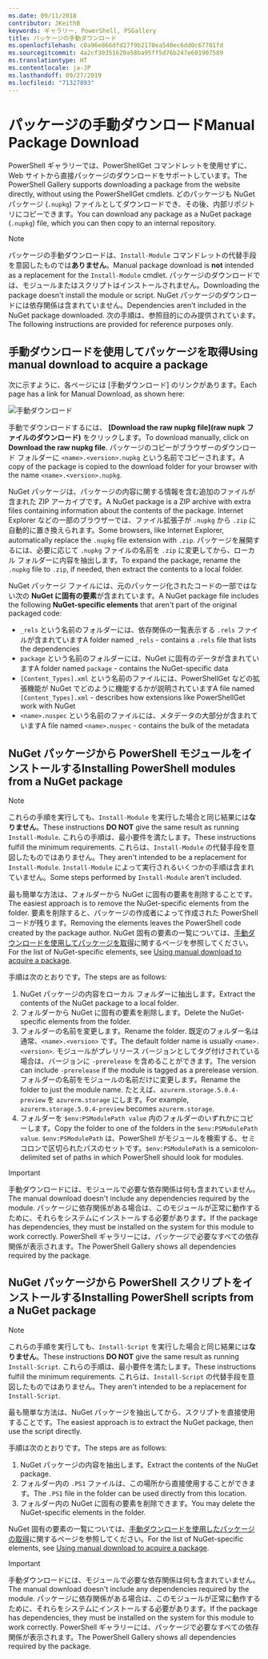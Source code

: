 ```yaml
---
ms.date: 09/11/2018
contributor: JKeithB
keywords: ギャラリー, PowerShell, PSGallery
title: パッケージの手動ダウンロード
ms.openlocfilehash: c0a96e866dfd27f9b2170ea540ec6dd0c67701fd
ms.sourcegitcommit: 4a2cf30351620a58ba95ff5d76b247e601907589
ms.translationtype: HT
ms.contentlocale: ja-JP
ms.lasthandoff: 09/27/2019
ms.locfileid: "71327893"
---
```

# <a name="manual-package-download"></a><span data-ttu-id="d809a-103">パッケージの手動ダウンロード</span><span class="sxs-lookup"><span data-stu-id="d809a-103">Manual Package Download</span></span>

<span data-ttu-id="d809a-104">PowerShell ギャラリーでは、PowerShellGet コマンドレットを使用せずに、Web サイトから直接パッケージのダウンロードをサポートしています。</span><span class="sxs-lookup"><span data-stu-id="d809a-104">The PowerShell Gallery supports downloading a package from the website directly, without using the PowerShellGet cmdlets.</span></span> <span data-ttu-id="d809a-105">どのパッケージも NuGet パッケージ (`.nupkg`) ファイルとしてダウンロードでき、その後、内部リポジトリにコピーできます。</span><span class="sxs-lookup"><span data-stu-id="d809a-105">You can download any package as a NuGet package (`.nupkg`) file, which you can then copy to an internal repository.</span></span>

> [!NOTE]
> <span data-ttu-id="d809a-106">パッケージの手動ダウンロードは、`Install-Module` コマンドレットの代替手段を意図したものでは**ありません**。</span><span class="sxs-lookup"><span data-stu-id="d809a-106">Manual package download is **not** intended as a replacement for the `Install-Module` cmdlet.</span></span>
> <span data-ttu-id="d809a-107">パッケージのダウンロードでは、モジュールまたはスクリプトはインストールされません。</span><span class="sxs-lookup"><span data-stu-id="d809a-107">Downloading the package doesn't install the module or script.</span></span> <span data-ttu-id="d809a-108">NuGet パッケージのダウンロードには依存関係は含まれていません。</span><span class="sxs-lookup"><span data-stu-id="d809a-108">Dependencies aren't included in the NuGet package downloaded.</span></span> <span data-ttu-id="d809a-109">次の手順は、参照目的にのみ提供されています。</span><span class="sxs-lookup"><span data-stu-id="d809a-109">The following instructions are provided for reference purposes only.</span></span>

## <a name="using-manual-download-to-acquire-a-package"></a><span data-ttu-id="d809a-110">手動ダウンロードを使用してパッケージを取得</span><span class="sxs-lookup"><span data-stu-id="d809a-110">Using manual download to acquire a package</span></span>

<span data-ttu-id="d809a-111">次に示すように、各ページには [手動ダウンロード] のリンクがあります。</span><span class="sxs-lookup"><span data-stu-id="d809a-111">Each page has a link for Manual Download, as shown here:</span></span>

![手動ダウンロード](../../Images/packagedisplaypagewithpseditions.png)

<span data-ttu-id="d809a-113">手動でダウンロードするには、 **[Download the raw nupkg file]\(raw nupk ファイルのダウンロード\)** をクリックします。</span><span class="sxs-lookup"><span data-stu-id="d809a-113">To download manually, click on **Download the raw nupkg file**.</span></span> <span data-ttu-id="d809a-114">パッケージのコピーがブラウザーのダウンロード フォルダーに `<name>.<version>.nupkg` という名前でコピーされます。</span><span class="sxs-lookup"><span data-stu-id="d809a-114">A copy of the package is copied to the download folder for your browser with the name `<name>.<version>.nupkg`.</span></span>

<span data-ttu-id="d809a-115">NuGet パッケージは、パッケージの内容に関する情報を含む追加のファイルが含まれた ZIP アーカイブです。</span><span class="sxs-lookup"><span data-stu-id="d809a-115">A NuGet package is a ZIP archive with extra files containing information about the contents of the package.</span></span> <span data-ttu-id="d809a-116">Internet Explorer などの一部のブラウザーでは、ファイル拡張子が `.nupkg` から `.zip` に自動的に置き換えられます。</span><span class="sxs-lookup"><span data-stu-id="d809a-116">Some browsers, like Internet Explorer, automatically replace the `.nupkg` file extension with `.zip`.</span></span> <span data-ttu-id="d809a-117">パッケージを展開するには、必要に応じて `.nupkg` ファイルの名前を `.zip` に変更してから、ローカル フォルダーに内容を抽出します。</span><span class="sxs-lookup"><span data-stu-id="d809a-117">To expand the package, rename the `.nupkg` file to `.zip`, if needed, then extract the contents to a local folder.</span></span>

<span data-ttu-id="d809a-118">NuGet パッケージ ファイルには、元のパッケージ化されたコードの一部ではない次の **NuGet に固有の要素**が含まれています。</span><span class="sxs-lookup"><span data-stu-id="d809a-118">A NuGet package file includes the following **NuGet-specific elements** that aren't part of the original packaged code:</span></span>

- <span data-ttu-id="d809a-119">`_rels` という名前のフォルダーには、依存関係の一覧表示する `.rels` ファイルが含まれています</span><span class="sxs-lookup"><span data-stu-id="d809a-119">A folder named `_rels` - contains a `.rels` file that lists the dependencies</span></span>
- <span data-ttu-id="d809a-120">`package` という名前のフォルダーには、NuGet に固有のデータが含まれています</span><span class="sxs-lookup"><span data-stu-id="d809a-120">A folder named `package` - contains the NuGet-specific data</span></span>
- <span data-ttu-id="d809a-121">`[Content_Types].xml` という名前のファイルには、PowerShellGet などの拡張機能が NuGet でどのように機能するかが説明されています</span><span class="sxs-lookup"><span data-stu-id="d809a-121">A file named `[Content_Types].xml` - describes how extensions like PowerShellGet work with NuGet</span></span>
- <span data-ttu-id="d809a-122">`<name>.nuspec` という名前のファイルには、メタデータの大部分が含まれています</span><span class="sxs-lookup"><span data-stu-id="d809a-122">A file named `<name>.nuspec` - contains the bulk of the metadata</span></span>

## <a name="installing-powershell-modules-from-a-nuget-package"></a><span data-ttu-id="d809a-123">NuGet パッケージから PowerShell モジュールをインストールする</span><span class="sxs-lookup"><span data-stu-id="d809a-123">Installing PowerShell modules from a NuGet package</span></span>

> [!NOTE]
> <span data-ttu-id="d809a-124">これらの手順を実行しても、`Install-Module` を実行した場合と同じ結果には**なりません**。</span><span class="sxs-lookup"><span data-stu-id="d809a-124">These instructions **DO NOT** give the same result as running `Install-Module`.</span></span> <span data-ttu-id="d809a-125">これらの手順は、最小要件を満たします。</span><span class="sxs-lookup"><span data-stu-id="d809a-125">These instructions fulfill the minimum requirements.</span></span> <span data-ttu-id="d809a-126">これらは、`Install-Module` の代替手段を意図したものではありません。</span><span class="sxs-lookup"><span data-stu-id="d809a-126">They aren't intended to be a replacement for `Install-Module`.</span></span>
> <span data-ttu-id="d809a-127">`Install-Module` によって実行されるいくつかの手順は含まれていません。</span><span class="sxs-lookup"><span data-stu-id="d809a-127">Some steps performed by `Install-Module` aren't included.</span></span>

<span data-ttu-id="d809a-128">最も簡単な方法は、フォルダーから NuGet に固有の要素を削除することです。</span><span class="sxs-lookup"><span data-stu-id="d809a-128">The easiest approach is to remove the NuGet-specific elements from the folder.</span></span> <span data-ttu-id="d809a-129">要素を削除すると、パッケージの作成者によって作成された PowerShell コードが残ります。</span><span class="sxs-lookup"><span data-stu-id="d809a-129">Removing the elements leaves the PowerShell code created by the package author.</span></span>
<span data-ttu-id="d809a-130">NuGet 固有の要素の一覧については、[手動ダウンロードを使用してパッケージを取得](#using-manual-download-to-acquire-a-package)に関するページを参照してください。</span><span class="sxs-lookup"><span data-stu-id="d809a-130">For the list of NuGet-specific elements, see [Using manual download to acquire a package](#using-manual-download-to-acquire-a-package).</span></span>

<span data-ttu-id="d809a-131">手順は次のとおりです。</span><span class="sxs-lookup"><span data-stu-id="d809a-131">The steps are as follows:</span></span>

1. <span data-ttu-id="d809a-132">NuGet パッケージの内容をローカル フォルダーに抽出します。</span><span class="sxs-lookup"><span data-stu-id="d809a-132">Extract the contents of the NuGet package to a local folder.</span></span>
2. <span data-ttu-id="d809a-133">フォルダーから NuGet に固有の要素を削除します。</span><span class="sxs-lookup"><span data-stu-id="d809a-133">Delete the NuGet-specific elements from the folder.</span></span>
3. <span data-ttu-id="d809a-134">フォルダーの名前を変更します。</span><span class="sxs-lookup"><span data-stu-id="d809a-134">Rename the folder.</span></span> <span data-ttu-id="d809a-135">既定のフォルダー名は通常、`<name>.<version>` です。</span><span class="sxs-lookup"><span data-stu-id="d809a-135">The default folder name is usually `<name>.<version>`.</span></span> <span data-ttu-id="d809a-136">モジュールがプレリリース バージョンとしてタグ付けされている場合は、バージョンに `-prerelease` を含めることができます。</span><span class="sxs-lookup"><span data-stu-id="d809a-136">The version can include `-prerelease` if the module is tagged as a prerelease version.</span></span> <span data-ttu-id="d809a-137">フォルダーの名前をモジュールの名前だけに変更します。</span><span class="sxs-lookup"><span data-stu-id="d809a-137">Rename the folder to just the module name.</span></span> <span data-ttu-id="d809a-138">たとえば、`azurerm.storage.5.0.4-preview` を `azurerm.storage` にします。</span><span class="sxs-lookup"><span data-stu-id="d809a-138">For example, `azurerm.storage.5.0.4-preview` becomes `azurerm.storage`.</span></span>
4. <span data-ttu-id="d809a-139">フォルダーを `$env:PSModulePath value` 内のフォルダーのいずれかにコピーします。</span><span class="sxs-lookup"><span data-stu-id="d809a-139">Copy the folder to one of the folders in the `$env:PSModulePath value`.</span></span> <span data-ttu-id="d809a-140">`$env:PSModulePath` は、PowerShell がモジュールを検索する、セミコロンで区切られたパスのセットです。</span><span class="sxs-lookup"><span data-stu-id="d809a-140">`$env:PSModulePath` is a semicolon-delimited set of paths in which PowerShell should look for modules.</span></span>

> [!IMPORTANT]
> <span data-ttu-id="d809a-141">手動ダウンロードには、モジュールで必要な依存関係は何も含まれていません。</span><span class="sxs-lookup"><span data-stu-id="d809a-141">The manual download doesn't include any dependencies required by the module.</span></span> <span data-ttu-id="d809a-142">パッケージに依存関係がある場合は、このモジュールが正常に動作するために、それらをシステムにインストールする必要があります。</span><span class="sxs-lookup"><span data-stu-id="d809a-142">If the package has dependencies, they must be installed on the system for this module to work correctly.</span></span> <span data-ttu-id="d809a-143">PowerShell ギャラリーには、パッケージで必要なすべての依存関係が表示されます。</span><span class="sxs-lookup"><span data-stu-id="d809a-143">The PowerShell Gallery shows all dependencies required by the package.</span></span>

## <a name="installing-powershell-scripts-from-a-nuget-package"></a><span data-ttu-id="d809a-144">NuGet パッケージから PowerShell スクリプトをインストールする</span><span class="sxs-lookup"><span data-stu-id="d809a-144">Installing PowerShell scripts from a NuGet package</span></span>

> [!NOTE]
> <span data-ttu-id="d809a-145">これらの手順を実行しても、`Install-Script` を実行した場合と同じ結果には**なりません**。</span><span class="sxs-lookup"><span data-stu-id="d809a-145">These instructions **DO NOT** give the same result as running `Install-Script`.</span></span> <span data-ttu-id="d809a-146">これらの手順は、最小要件を満たします。</span><span class="sxs-lookup"><span data-stu-id="d809a-146">These instructions fulfill the minimum requirements.</span></span> <span data-ttu-id="d809a-147">これらは、`Install-Script` の代替手段を意図したものではありません。</span><span class="sxs-lookup"><span data-stu-id="d809a-147">They aren't intended to be a replacement for `Install-Script`.</span></span>

<span data-ttu-id="d809a-148">最も簡単な方法は、NuGet パッケージを抽出してから、スクリプトを直接使用することです。</span><span class="sxs-lookup"><span data-stu-id="d809a-148">The easiest approach is to extract the NuGet package, then use the script directly.</span></span>

<span data-ttu-id="d809a-149">手順は次のとおりです。</span><span class="sxs-lookup"><span data-stu-id="d809a-149">The steps are as follows:</span></span>

1. <span data-ttu-id="d809a-150">NuGet パッケージの内容を抽出します。</span><span class="sxs-lookup"><span data-stu-id="d809a-150">Extract the contents of the NuGet package.</span></span>
2. <span data-ttu-id="d809a-151">フォルダー内の `.PS1` ファイルは、この場所から直接使用することができます。</span><span class="sxs-lookup"><span data-stu-id="d809a-151">The `.PS1` file in the folder can be used directly from this location.</span></span>
3. <span data-ttu-id="d809a-152">フォルダー内の NuGet に固有の要素を削除できます。</span><span class="sxs-lookup"><span data-stu-id="d809a-152">You may delete the NuGet-specific elements in the folder.</span></span>

<span data-ttu-id="d809a-153">NuGet 固有の要素の一覧については、[手動ダウンロードを使用したパッケージの取得](#using-manual-download-to-acquire-a-package)に関するページを参照してください。</span><span class="sxs-lookup"><span data-stu-id="d809a-153">For the list of NuGet-specific elements, see [Using manual download to acquire a package](#using-manual-download-to-acquire-a-package).</span></span>

> [!IMPORTANT]
> <span data-ttu-id="d809a-154">手動ダウンロードには、モジュールで必要な依存関係は何も含まれていません。</span><span class="sxs-lookup"><span data-stu-id="d809a-154">The manual download doesn't include any dependencies required by the module.</span></span> <span data-ttu-id="d809a-155">パッケージに依存関係がある場合は、このモジュールが正常に動作するために、それらをシステムにインストールする必要があります。</span><span class="sxs-lookup"><span data-stu-id="d809a-155">If the package has dependencies, they must be installed on the system for this module to work correctly.</span></span> <span data-ttu-id="d809a-156">PowerShell ギャラリーには、パッケージで必要なすべての依存関係が表示されます。</span><span class="sxs-lookup"><span data-stu-id="d809a-156">The PowerShell Gallery shows all dependencies required by the package.</span></span>
